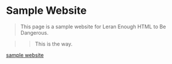 # Sample Website

> This page is a sample website for Leran Enough HTML to Be Dangerous.  

>> This is the way.  


[sample website](https://toshiyukigomi.github.io/sample_website)